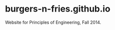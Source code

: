 burgers-n-fries.github.io
=========================

Website for Principles of Engineering, Fall 2014.
